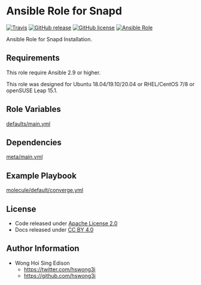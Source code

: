 # Ansible Role for Snapd

[![Travis](https://img.shields.io/travis/com/alvistack/ansible-role-snapd.svg)](https://travis-ci.com/alvistack/ansible-role-snapd)
[![GitHub release](https://img.shields.io/github/release/alvistack/ansible-role-snapd.svg)](https://github.com/alvistack/ansible-role-snapd)
[![GitHub license](https://img.shields.io/github/license/alvistack/ansible-role-snapd.svg)](https://github.com/alvistack/ansible-role-snapd/blob/master/LICENSE)
[![Ansible Role](https://img.shields.io/badge/galaxy-alvistack.snapd-blue.svg)](https://galaxy.ansible.com/alvistack/snapd)

Ansible Role for Snapd Installation.

## Requirements

This role require Ansible 2.9 or higher.

This role was designed for Ubuntu 18.04/19.10/20.04 or RHEL/CentOS 7/8 or openSUSE Leap 15.1.

## Role Variables

[defaults/main.yml](defaults/main.yml)

## Dependencies

[meta/main.yml](meta/main.yml)

## Example Playbook

[molecule/default/converge.yml](molecule/default/converge.yml)

## License

  - Code released under [Apache License 2.0](LICENSE)
  - Docs released under [CC BY 4.0](http://creativecommons.org/licenses/by/4.0/)

## Author Information

  - Wong Hoi Sing Edison
      - <https://twitter.com/hswong3i>
      - <https://github.com/hswong3i>
